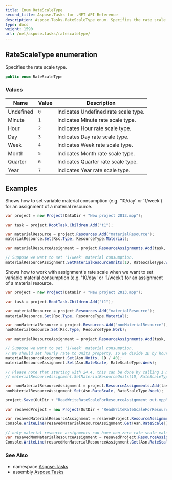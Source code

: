 ```yaml
---
title: Enum RateScaleType
second_title: Aspose.Tasks for .NET API Reference
description: Aspose.Tasks.RateScaleType enum. Specifies the rate scale type
type: docs
weight: 1590
url: /net/aspose.tasks/ratescaletype/
---
```

## RateScaleType enumeration

Specifies the rate scale type.

```csharp
public enum RateScaleType
```

### Values

| Name | Value | Description |
| --- | --- | --- |
| Undefined | `0` | Indicates Undefined rate scale type. |
| Minute | `1` | Indicates Minute rate scale type. |
| Hour | `2` | Indicates Hour rate scale type. |
| Day | `3` | Indicates Day rate scale type. |
| Week | `4` | Indicates Week rate scale type. |
| Month | `5` | Indicates Month rate scale type. |
| Quarter | `6` | Indicates Quarter rate scale type. |
| Year | `7` | Indicates Year rate scale type. |

## Examples

Shows how to set variable material consumption (e.g. '10/day' or '1/week') for an assignment of a material resource.

```csharp
var project = new Project(DataDir + "New project 2013.mpp");

var task = project.RootTask.Children.Add("t1");

var materialResource = project.Resources.Add("materialResource");
materialResource.Set(Rsc.Type, ResourceType.Material);

var materialResourceAssignment = project.ResourceAssignments.Add(task, materialResource);

// Suppose we want to set '1/week' material consumption.
materialResourceAssignment.SetMaterialResourceUnits(1D, RateScaleType.Week);
```

Shows how to work with assignment's rate scale when we want to set variable material consumption (e.g. '10/day' or '1/week') for an assignment of a material resource.

```csharp
var project = new Project(DataDir + "New project 2013.mpp");

var task = project.RootTask.Children.Add("t1");

var materialResource = project.Resources.Add("materialResource");
materialResource.Set(Rsc.Type, ResourceType.Material);

var nonMaterialResource = project.Resources.Add("nonMaterialResource");
nonMaterialResource.Set(Rsc.Type, ResourceType.Work);

var materialResourceAssignment = project.ResourceAssignments.Add(task, materialResource);

// Suppose we want to set '1/week' material consumption.
// We should set hourly rate to Units property, so we divide 1D by hours per week.
materialResourceAssignment.Set(Asn.Units, 1D / 40);
materialResourceAssignment.Set(Asn.RateScale, RateScaleType.Week);

// Please note that starting with 24.4. this can be done by calling 1 method:
// materialResourceAssignment.SetMaterialResourceUnits(1D, RateScaleType.Week);

var nonMaterialResourceAssignment = project.ResourceAssignments.Add(task, nonMaterialResource);
nonMaterialResourceAssignment.Set(Asn.RateScale, RateScaleType.Week);

project.Save(OutDir + "ReadWriteRateScaleForResourceAssignment_out.mpp", SaveFileFormat.Mpp);

var resavedProject = new Project(OutDir + "ReadWriteRateScaleForResourceAssignment_out.mpp");

var resavedMaterialResourceAssignment = resavedProject.ResourceAssignments.GetByUid(2);
Console.WriteLine(resavedMaterialResourceAssignment.Get(Asn.RateScale));

// only material resource assignments can have non-zero rate scale value.
var resavedNonMaterialResourceAssignment = resavedProject.ResourceAssignments.GetByUid(3);
Console.WriteLine(resavedNonMaterialResourceAssignment.Get(Asn.RateScale));
```

### See Also

* namespace [Aspose.Tasks](../../aspose.tasks/)
* assembly [Aspose.Tasks](../../)



